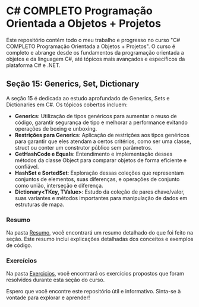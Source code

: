 # C# COMPLETO Programação Orientada a Objetos + Projetos

Este repositório contém todo o meu trabalho e progresso no curso "C# COMPLETO Programação Orientada a Objetos + Projetos". O curso é completo e abrange desde os fundamentos da programação orientada a objetos e da linguagem C#, até tópicos mais avançados e específicos da plataforma C# e .NET.

## Seção 15: Generics, Set, Dictionary

A seção 15 é dedicada ao estudo aprofundado de Generics, Sets e Dictionaries em C#. Os tópicos cobertos incluem:

- **Generics**: Utilização de tipos genéricos para aumentar o reuso de código, garantir segurança de tipo e melhorar a performance evitando operações de boxing e unboxing.
- **Restrições para Generics**: Aplicação de restrições aos tipos genéricos para garantir que eles atendam a certos critérios, como ser uma classe, struct ou conter um construtor público sem parâmetros.
- **GetHashCode e Equals**: Entendimento e implementação desses métodos da classe Object para comparar objetos de forma eficiente e confiável.
- **HashSet<T> e SortedSet<T>**: Exploração dessas coleções que representam conjuntos de elementos, suas diferenças, e operações de conjunto como união, interseção e diferença.
- **Dictionary<TKey, TValue>**: Estudo da coleção de pares chave/valor, suas variantes e métodos importantes para manipulação de dados em estruturas de mapa.

### Resumo

Na pasta [Resumo](./Resumos/), você encontrará um resumo detalhado do que foi feito na seção. Este resumo inclui explicações detalhadas dos conceitos e exemplos de código.

### Exercícios

Na pasta [Exercicios](./Exercicios/), você encontrará os exercícios propostos que foram resolvidos durante esta seção do curso.

Espero que você encontre este repositório útil e informativo. Sinta-se à vontade para explorar e aprender!
